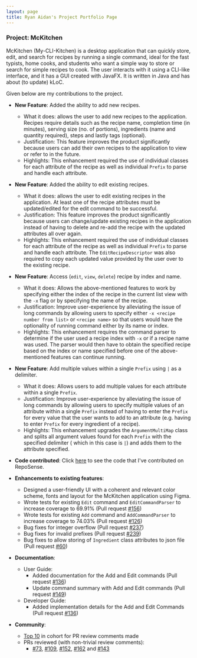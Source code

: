 ```yaml
---
layout: page
title: Ryan Aidan's Project Portfolio Page
---
```


### Project: McKitchen

McKitchen (My-CLI-Kitchen) is a desktop application that can quickly store, edit, and search for recipes by running a single command, ideal for the fast typists, home cooks, and students who want a simple way to store or search for simple recipes to cook. The user interacts with it using a CLI-like interface, and it has a GUI created with JavaFX. It is written in Java and has about (to update) kLoC.

Given below are my contributions to the project.

* **New Feature**: Added the ability to add new recipes.
    * What it does: allows the user to add new recipes to the application. Recipes require details such as the recipe name, completion time (in minutes), serving size (no. of portions), ingredients (name and quantity required), steps and lastly tags (optional).
    * Justification: This feature improves the product significantly because users can add their own recipes to the application to view or refer to in the future.
    * Highlights: This enhancement required the use of individual classes for each attribute of the recipe as well as individual `Prefix` to parse and handle each attribute.

* **New Feature**: Added the ability to edit existing recipes.
  * What it does: allows the user to edit existing recipes in the application. At least one of the recipe attributes must be updated/edited for the edit command to be successful.
  * Justification: This feature improves the product significantly because users can change/update existing recipes in the application instead of having to delete and re-add the recipe with the updated attributes all over again.
  * Highlights: This enhancement required the use of individual classes for each attribute of the recipe as well as individual `Prefix` to parse and handle each attribute. The `EditRecipeDescriptor` was also required to copy each updated value provided by the user over to the existing recipe.

* **New Feature**: Access (`edit`, `view`, `delete`) recipe by index and name.
  * What it does: Allows the above-mentioned features to work by specifying either the index of the recipe in the current list view with the `-x` flag or by specifying the name of the recipe.
  * Justification: Improve user-experience by alleviating the issue of long commands by allowing users to specify either `-x <recipe number from list>` or `<recipe name>` so that users would have the optionality of running command either by its name or index.
  * Highlights: This enhancement requires the command parser to determine if the user used a recipe index with `-x` or if a recipe name was used. The parser would then have to obtain the specified recipe based on the index or name specified before one of the above-mentioned features can continue running.

* **New Feature**: Add multiple values within a single `Prefix` using `|` as a delimiter.
  * What it does: Allows users to add multiple values for each attribute within a single `Prefix`.
  * Justification: Improve user-experience by alleviating the issue of long commands by allowing users to specify multiple values of an attribute within a single `Prefix` instead of having to enter the `Prefix` for every value that the user wants to add to an attribute (e.g. having to enter `Prefix` for every ingredient of a recipe).
  * Highlights: This enhancement upgrades the `ArgumentMultiMap` class and splits all argument values found for each `Prefix` with the specified delimiter ( which in this case is `|`) and adds them to the attribute specified.

* **Code contributed**: Click [here](https://nus-cs2103-ay2122s2.github.io/tp-dashboard/?search=aidanaden&sort=groupTitle&sortWithin=title&timeframe=commit&mergegroup=&groupSelect=groupByRepos&breakdown=true&checkedFileTypes=docs~functional-code~test-code~other&since=2022-02-18&tabOpen=true&tabType=authorship&zFR=false&tabAuthor=yusufaine&tabRepo=AY2122S2-CS2103T-T17-2%2Ftp%5Bmaster%5D&authorshipIsMergeGroup=false&authorshipFileTypes=docs~functional-code~test-code~other&authorshipIsBinaryFileTypeChecked=false) to see the code that I've contributed on RepoSense.

* **Enhancements to existing features**:
  * Designed a user-friendly UI with a coherent and relevant color scheme, fonts and layout for the McKitchen application using Figma.
  * Wrote tests for existing `Edit` command and `EditCommandParser` to increase coverage to 69.91% (Pull request [\#156](https://github.com/AY2122S2-CS2103T-T17-2/tp/pull/156))
  * Wrote tests for existing `Add` command and `AddCommandParser` to increase coverage to 74.03% (Pull request [\#126](https://github.com/AY2122S2-CS2103T-T17-2/tp/pull/126))
  * Bug fixes for integer overflow (Pull request [\#237](https://github.com/AY2122S2-CS2103T-T17-2/tp/pull/237))
  * Bug fixes for invalid prefixes (Pull request [\#239](https://github.com/AY2122S2-CS2103T-T17-2/tp/pull/239))
  * Bug fixes to allow storing of `Ingredient` class attributes to json file (Pull request [\#60](https://github.com/AY2122S2-CS2103T-T17-2/tp/pull/60))

* **Documentation**:
  * User Guide:
    * Added documentation for the Add and Edit commands (Pull request [\#136](https://github.com/AY2122S2-CS2103T-T17-2/tp/pull/140))
    * Update command summary with Add and Edit commands (Pull request [\#149](https://github.com/AY2122S2-CS2103T-T17-2/tp/pull/149))
  * Developer Guide:
    * Added implementation details for the Add and Edit Commands (Pull request [\#136](https://github.com/AY2122S2-CS2103T-T17-2/tp/pull/136))

* **Community**:
  * [Top 10](https://nus-cs2103-ay2122s2.github.io/dashboards/contents/tp-comments.html#9-ryan-riya-aidanaden-93-comments) in cohort for PR review comments made
  * PRs reviewed (with non-trivial review comments):
    * [\#73](https://github.com/AY2122S2-CS2103T-T17-2/tp/pull/73#discussion_r825432423), [\#109](https://github.com/AY2122S2-CS2103T-T17-2/tp/pull/109#discussion_r829317770), [\#152](https://github.com/AY2122S2-CS2103T-T17-2/tp/pull/152#discussion_r835604664), [\#162](https://github.com/AY2122S2-CS2103T-T17-2/tp/pull/162#discussion_r835927374) and [\#143](https://github.com/AY2122S2-CS2103T-T17-2/tp/pull/143#discussion_r834116368)
